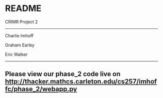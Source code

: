 # README #

CRIMR Project 2
***
Charlie Imhoff

Graham Earley

Eric Walker
***
## Please view our phase_2 code live on http://thacker.mathcs.carleton.edu/cs257/imhoffc/phase_2/webapp.py